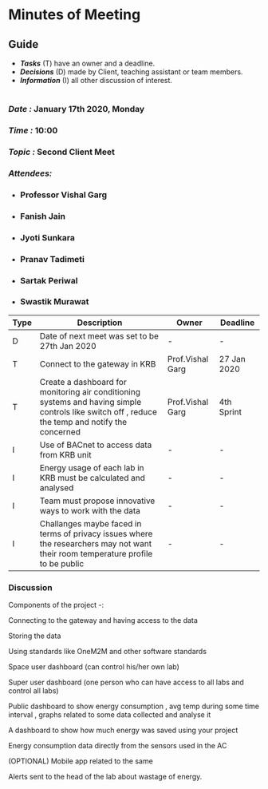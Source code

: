 # Minutes of Meeting

## Guide

* ***Tasks*** (T) have an owner and a deadline.
* ***Decisions*** (D) made by Client, teaching assistant or team members.
* ***Information*** (I) all other discussion of interest.

#

### *Date :* January 17th 2020, Monday
### *Time :* 10:00
### *Topic :* Second Client Meet
### *Attendees:* 
* ### Professor Vishal Garg
* ### Fanish Jain
* ### Jyoti Sunkara
* ### Pranav Tadimeti
* ### Sartak Periwal
* ### Swastik Murawat


Type | Description | Owner | Deadline
---- | ---- | ---- | ----
D | Date of next meet was set to be 27th Jan 2020 | - | -
T | Connect to the gateway in KRB | Prof.Vishal Garg | 27 Jan 2020
T | Create a dashboard for monitoring air conditioning systems and  having simple controls like switch off , reduce the temp and notify the concerned  | Prof.Vishal Garg  | 4th Sprint
I | Use of BACnet to access data from KRB unit | - | -
I | Energy usage of each lab in KRB must be calculated and analysed | - | -
I | Team must propose innovative ways to work with the data | - | -
I | Challanges maybe faced in terms of privacy issues where the researchers may not want their room temperature profile to be public | - | -



### Discussion

Components of the project -:

Connecting to the gateway and having access to the data

Storing the data

Using standards like OneM2M and other software standards

Space user dashboard (can control his/her own lab)

Super user dashboard (one person who can have access to all labs and control all labs)

Public dashboard to show energy consumption , avg temp during some time interval , graphs related to some data collected and analyse it

A dashboard to show how much energy was saved using your project

Energy consumption data directly from the sensors used in the AC

(OPTIONAL) Mobile app related to the same

Alerts sent to the head of the lab about wastage of energy.